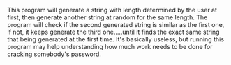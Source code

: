 This program will generate a string with length determined by the user at first, then generate another string at random for the same length. The program will check if the second generated string is similar as the first one, if not, it keeps generate the third one.....until it finds the exact same string that being generated at the first time. It's basically useless, but running this program may help understanding how much work needs to be done for cracking somebody's password.
